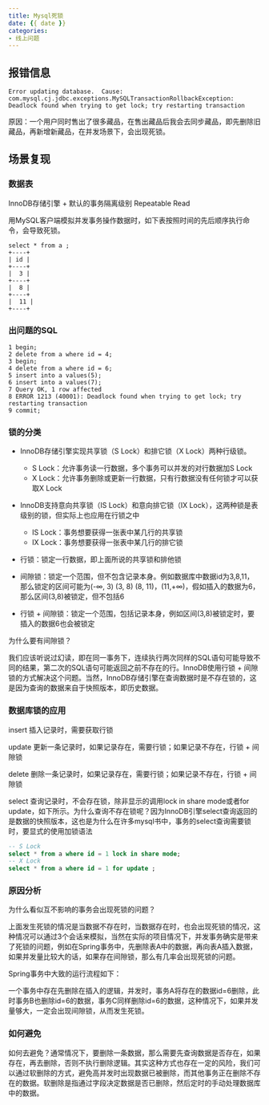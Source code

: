 ```yaml
---
title: Mysql死锁
date: {{ date }}
categories:
- 线上问题
---
```


## 报错信息

```
Error updating database.  Cause: com.mysql.cj.jdbc.exceptions.MySQLTransactionRollbackException: Deadlock found when trying to get lock; try restarting transaction
```

原因：一个用户同时售出了很多藏品，在售出藏品后我会去同步藏品，即先删除旧藏品，再新增新藏品，在并发场景下，会出现死锁。

## 场景复现

### 数据表

InnoDB存储引擎 + 默认的事务隔离级别 Repeatable Read

用MySQL客户端模拟并发事务操作数据时，如下表按照时间的先后顺序执行命令，会导致死锁。

```shell
select * from a ;
+----+
| id |
+----+
|  3 |
+----+
|  8 |
+----+
|  11 |
+----+
```

### 出问题的SQL

```
1 begin;
2 delete from a where id = 4;
3 begin;
4 delete from a where id = 6;
5 insert into a values(5);
6 insert into a values(7);
7 Query OK, 1 row affected
8 ERROR 1213 (40001): Deadlock found when trying to get lock; try restarting transaction
9 commit;
```

### 锁的分类

- InnoDB存储引擎实现共享锁（S Lock）和排它锁（X Lock）两种行级锁。
  - S Lock：允许事务读一行数据，多个事务可以并发的对行数据加S Lock
  - X Lock：允许事务删除或更新一行数据，只有行数据没有任何锁才可以获取X Lock
- InnoDB支持意向共享锁（IS Lock）和意向排它锁（IX Lock），这两种锁是表级别的锁，但实际上也应用在行锁之中
  - IS Lock：事务想要获得一张表中某几行的共享锁
  - IX Lock：事务想要获得一张表中某几行的排它锁

- 行锁：锁定一行数据，即上面所说的共享锁和排他锁
- 间隙锁：锁定一个范围，但不包含记录本身。例如数据库中数据id为3,8,11，那么锁定的区间可能为(-∞, 3) (3, 8) (8, 11)，(11,+∞)，假如插入的数据为6，那么区间(3,8)被锁定，但不包括6
- 行锁 + 间隙锁：锁定一个范围，包括记录本身，例如区间(3,8)被锁定时，要插入的数据6也会被锁定

为什么要有间隙锁？

我们应该听说过幻读，即在同一事务下，连续执行两次同样的SQL语句可能导致不同的结果，第二次的SQL语句可能返回之前不存在的行。InnoDB使用行锁 + 间隙锁的方式解决这个问题。当然，InnoDB存储引擎在查询数据时是不存在锁的，这是因为查询的数据来自于快照版本，即历史数据。

### 数据库锁的应用

insert 插入记录时，需要获取行锁

update 更新一条记录时，如果记录存在，需要行锁；如果记录不存在，行锁 + 间隙锁

delete 删除一条记录时，如果记录存在，需要行锁；如果记录不存在，行锁 + 间隙锁

select 查询记录时，不会存在锁，除非显示的调用lock in share mode或者for update，如下所示。为什么查询不存在锁呢？因为InnoDB引擎select查询返回的是数据的快照版本，这也是为什么在许多mysql书中，事务的select查询需要锁时，要显式的使用加锁语法

```sql
-- S Lock
select * from a where id = 1 lock in share mode;
-- X Lock
select * from a where id = 1 for update ;
```

### 原因分析

为什么看似互不影响的事务会出现死锁的问题？

上面发生死锁的情况是当数据不存在时，当数据存在时，也会出现死锁的情况，这种情况可以通过3个会话来模拟，当然在实际的项目情况下，并发事务确实是带来了死锁的问题，例如在Spring事务中，先删除表A中的数据，再向表A插入数据，如果并发量比较大的话，如果存在间隙锁，那么有几率会出现死锁的问题。

Spring事务中大致的运行流程如下：

一个事务中存在先删除在插入的逻辑，并发时，事务A将存在的数据id=6删除，此时事务B也删除id=6的数据，事务C同样删除id=6的数据，这种情况下，如果并发量够大，一定会出现间隙锁，从而发生死锁。

### 如何避免

如何去避免？通常情况下，要删除一条数据，那么需要先查询数据是否存在，如果存在，再去删除，否则不执行删除逻辑。其实这种方式也存在一定的风险，我们可以通过软删除的方式，避免高并发时出现数据已被删除，而其他事务正在删除不存在的数据。软删除是指通过字段决定数据是否已删除，然后定时的手动处理数据库中的数据。

